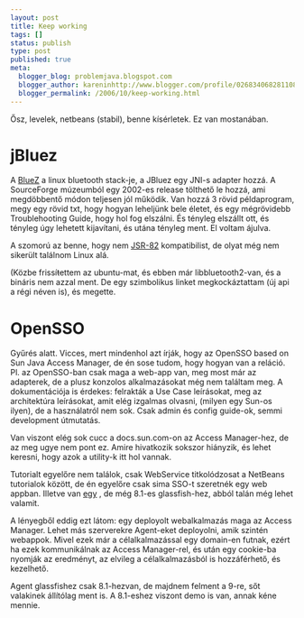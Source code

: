 ```yaml
---
layout: post
title: Keep working
tags: []
status: publish
type: post
published: true
meta:
  blogger_blog: problemjava.blogspot.com
  blogger_author: kareninhttp://www.blogger.com/profile/02683406828110839343noreply@blogger.com
  blogger_permalink: /2006/10/keep-working.html
---
```

Ősz, levelek, netbeans (stabil), benne kísérletek. Ez van mostanában.

# jBluez

A [BlueZ](http://jbluez.sourceforge.net/) a linux bluetooth stack-je, a JBluez
egy JNI-s adapter hozzá. A SourceForge múzeumból egy 2002-es release tölthető
le hozzá, ami megdöbbentő módon teljesen jól működik. Van hozzá 3 rövid
példaprogram, megy egy rövid txt, hogy hogyan leheljünk bele életet, és egy
mégrövidebb Troublehooting Guide, hogy hol fog elszálni. És tényleg elszállt
ott, és tényleg úgy lehetett kijavítani, és utána tényleg ment. El voltam
ájulva.

  
A szomorú az benne, hogy nem [JSR-82](http://www.jcp.org/en/jsr/detail?id=82)
kompatibilist, de olyat még nem sikerült találnom Linux alá.

  
(Közbe frissíŧettem az ubuntu-mat, és ebben már libbluetooth2-van, és a
bináris nem azzal ment. De egy szimbolikus linket megkockáztattam (új api a
régi néven is), és megette.

# OpenSSO

Gyűrés alatt. Vicces, mert mindenhol azt írják, hogy az OpenSSO based on Sun
Java Access Manager, de én sose tudom, hogy hogyan van a reláció. Pl. az
OpenSSO-ban csak maga a web-app van, meg most már az adapterek, de a plusz
konzolos alkalmazásokat még nem találtam meg. A dokumentációja is érdekes:
felrakták a Use Case leírásokat, meg az architektúra leírásokat, amit elég
izgalmas olvasni, (milyen egy Sun-os ilyen), de a használatról nem sok. Csak
admin és config guide-ok, semmi development útmutatás.

  
Van viszont elég sok cucc a docs.sun.com-on az Access Manager-hez, de az meg
ugye nem pont ez. Amire hivatkozik sokszor hiányzik, és lehet keresni, hogy
azok a utility-k itt hol vannak.

  
Tutorialt egyelőre nem találok, csak WebService titkolódzosat a NetBeans
tutorialok között, de én egyelőre csak sima SSO-t szeretnék egy web appban.
Illetve van
[egy](http://www.sun.com/bigadmin/features/articles/install_id_mgr.html) , de
még 8.1-es glassfish-hez, abból talán még lehet valamit.

  
A lényegből eddig ezt látom: egy deployolt webalkalmazás maga az Access
Manager. Lehet más szerverekre Agent-eket deployolni, amik szintén webappok.
Mivel ezek már a célalkalmazással egy domain-en futnak, ezért ha ezek
kommunikálnak az Access Manager-rel, és után egy cookie-ba nyomják az
eredményt, az elvileg a célalkalmazásból is hozzáférhető, és kezelhető.

  
Agent glassfishez csak 8.1-hezvan, de majdnem felment a 9-re, sőt valakinek
állítólag ment is. A 8.1-eshez viszont demo is van, annak kéne mennie.

  

